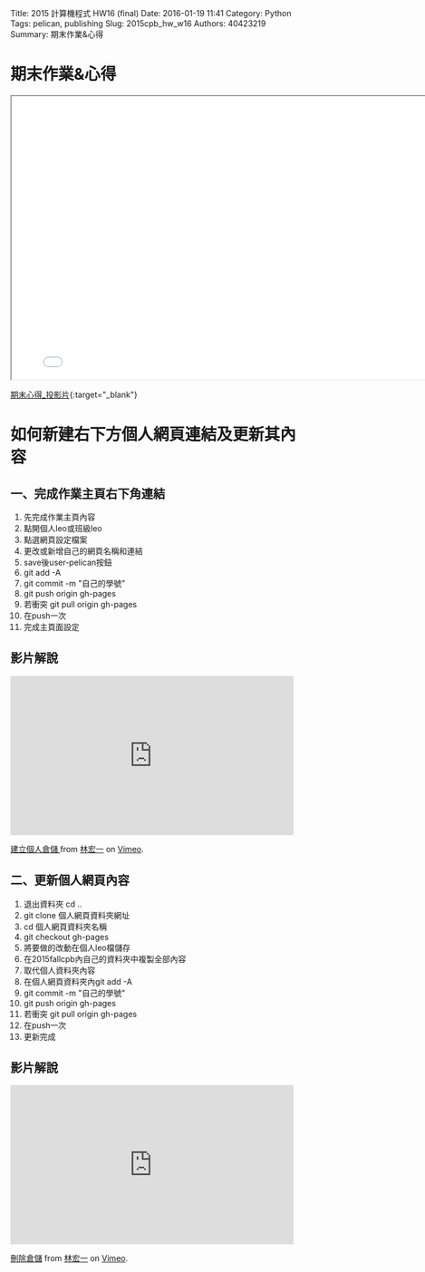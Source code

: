 Title: 2015 計算機程式 HW16 (final)
Date: 2016-01-19 11:41
Category: Python
Tags: pelican, publishing
Slug: 2015cpb_hw_w16
Authors: 40423219
Summary: 期末作業&心得

期末作業&心得
=============

<iframe src="40423219_cp_w16_p.html" width="800" height="500"></iframe>

[期末心得_投影片](40423219_cp_w16_p.html){:target="_blank"}



如何新建右下方個人網頁連結及更新其內容
=============
                                              
                                              
                                                                         
一、完成作業主頁右下角連結
--------------
                            
1. 先完成作業主頁內容
2. 點開個人leo或班級leo
3. 點選網頁設定檔案
4. 更改或新增自己的網頁名稱和連結
5. save後user-pelican按鈕
6. git add -A
7. git commit -m "自己的學號"
8. git push origin gh-pages
9. 若衝突 git pull origin gh-pages
10. 在push一次
11. 完成主頁面設定                   
  
影片解說
------------    
<iframe src="https://player.vimeo.com/video/151888435" width="500" height="281" frameborder="0" webkitallowfullscreen mozallowfullscreen allowfullscreen></iframe> <p><a href="https://vimeo.com/151888435">建立個人倉儲 </a> from <a href="https://vimeo.com/user47671379">林宏一</a> on <a href="https://vimeo.com">Vimeo</a>.</p>

                                                                  
                                                                 
二、更新個人網頁內容
-------------
                                               
1. 退出資料夾 cd ..
2. git clone 個人網頁資料夾網址
3. cd 個人網頁資料夾名稱
4. git checkout gh-pages
5. 將要做的改動在個人leo檔儲存
6. 在2015fallcpb內自己的資料夾中複製全部內容
7. 取代個人資料夾內容
8. 在個人網頁資料夾內git add -A
9. git commit -m "自己的學號"
10. git push origin gh-pages
11. 若衝突 git pull origin gh-pages
12. 在push一次
13. 更新完成

影片解說
------------                         
<iframe src="https://player.vimeo.com/video/151888436" width="500" height="281" frameborder="0" webkitallowfullscreen mozallowfullscreen allowfullscreen></iframe> <p><a href="https://vimeo.com/151888436">刪除倉儲</a> from <a href="https://vimeo.com/user47671379">林宏一</a> on <a href="https://vimeo.com">Vimeo</a>.</p>



                                
